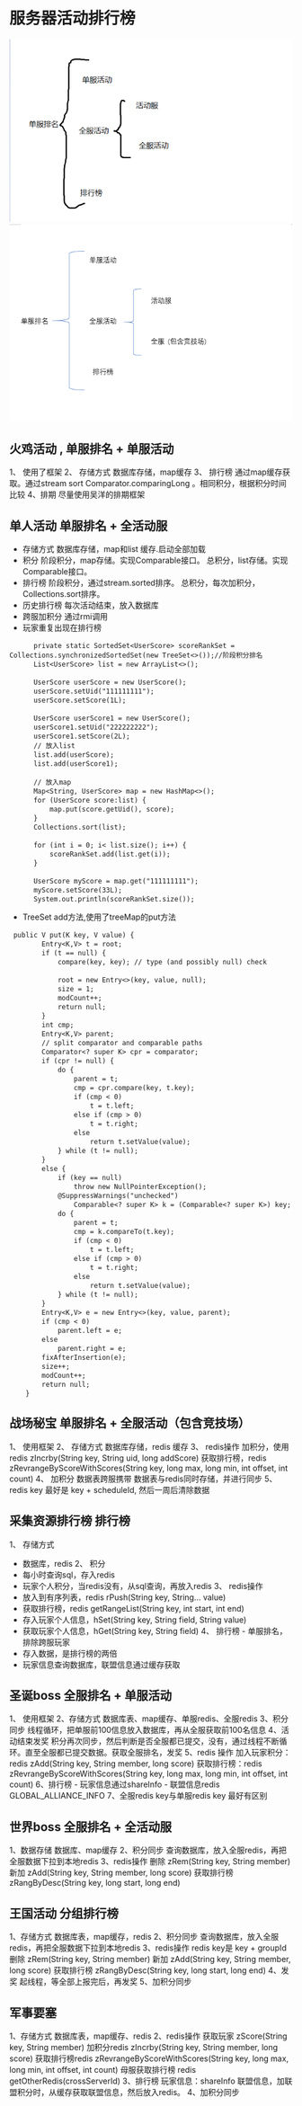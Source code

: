  # 服务器活动排行榜

  ![avatar](../image/rank2.png)
  ![avatar](../image/rank1.png)
  
  ## 火鸡活动 , 单服排名 + 单服活动
  1、 使用了框架
  2、 存储方式
   数据库存储，map缓存
  3、 排行榜
   通过map缓存获取。通过stream sort Comparator.comparingLong 。相同积分，根据积分时间比较
  4、排期
     尽量使用吴洋的排期框架
   
 ## 单人活动   单服排名 + 全活动服
  - 存储方式
    数据库存储，map和list 缓存.启动全部加载
  - 积分
    阶段积分，map存储。实现Comparable接口。
    总积分，list存储。实现Comparable接口。
  - 排行榜
    阶段积分，通过stream.sorted排序。
    总积分，每次加积分，Collections.sort排序。
  - 历史排行榜
    每次活动结束，放入数据库
  - 跨服加积分
    通过rmi调用
  - 玩家重复出现在排行榜
  ```
        private static SortedSet<UserScore> scoreRankSet = Collections.synchronizedSortedSet(new TreeSet<>());//阶段积分排名
        List<UserScore> list = new ArrayList<>();
        
  		UserScore userScore = new UserScore();
  		userScore.setUid("111111111");
  		userScore.setScore(1L);
  		
  		UserScore userScore1 = new UserScore();
  		userScore1.setUid("222222222");
  		userScore1.setScore(2L);
        // 放入list
  		list.add(userScore);
  		list.add(userScore1);
  
        // 放入map
  		Map<String, UserScore> map = new HashMap<>();
  		for (UserScore score:list) {
  			map.put(score.getUid(), score);
  		}
  		Collections.sort(list);
  		
  		for (int i = 0; i< list.size(); i++) {
  			scoreRankSet.add(list.get(i));
  		}
  		
  		UserScore myScore = map.get("111111111");
  		myScore.setScore(33L);
  		System.out.println(scoreRankSet.size());
  ```
  - TreeSet add方法,使用了treeMap的put方法
  ```
   public V put(K key, V value) {
          Entry<K,V> t = root;
          if (t == null) {
              compare(key, key); // type (and possibly null) check
  
              root = new Entry<>(key, value, null);
              size = 1;
              modCount++;
              return null;
          }
          int cmp;
          Entry<K,V> parent;
          // split comparator and comparable paths
          Comparator<? super K> cpr = comparator;
          if (cpr != null) {
              do {
                  parent = t;
                  cmp = cpr.compare(key, t.key);
                  if (cmp < 0)
                      t = t.left;
                  else if (cmp > 0)
                      t = t.right;
                  else
                      return t.setValue(value);
              } while (t != null);
          }
          else {
              if (key == null)
                  throw new NullPointerException();
              @SuppressWarnings("unchecked")
                  Comparable<? super K> k = (Comparable<? super K>) key;
              do {
                  parent = t;
                  cmp = k.compareTo(t.key);
                  if (cmp < 0)
                      t = t.left;
                  else if (cmp > 0)
                      t = t.right;
                  else
                      return t.setValue(value);
              } while (t != null);
          }
          Entry<K,V> e = new Entry<>(key, value, parent);
          if (cmp < 0)
              parent.left = e;
          else
              parent.right = e;
          fixAfterInsertion(e);
          size++;
          modCount++;
          return null;
      }
  ```
  
 ## 战场秘宝  单服排名 + 全服活动（包含竞技场）
 1、 使用框架
 2、 存储方式
   数据库存储，redis 缓存
 3、 redis操作
   加积分，使用redis zIncrby(String key, String uid, long addScore)
   获取排行榜，redis zRevrangeByScoreWithScores(String key, long max, long min, int offset, int count)
 4、 加积分
   数据表跨服携带
   数据表与redis同时存储，并进行同步
 5、 redis key  最好是 key + scheduleId, 然后一周后清除数据

## 采集资源排行榜   排行榜
 1、 存储方式
   - 数据库，redis
 2、 积分
   - 每小时查询sql，存入redis
   - 玩家个人积分，当redis没有，从sql查询，再放入redis
 3、 redis操作
   - 放入到有序列表，redis rPush(String key, String... value)
   - 获取排行榜，redis getRangeList(String key, int start, int end)
   - 存入玩家个人信息，hSet(String key, String field, String value)
   - 获取玩家个人信息，hGet(String key, String field)
 4、 排行榜
    - 单服排名，排除跨服玩家
   - 存入数据，是排行榜的两倍
   - 玩家信息查询数据库，联盟信息通过缓存获取
   
 ## 圣诞boss  全服排名 + 单服活动
 1、 使用框架
 2、存储方式
    数据库表、map缓存、单服redis、全服redis
 3、积分同步
    线程循环，把单服前100信息放入数据库，再从全服获取前100名信息
 4、活动结束发奖
    积分再次同步，然后判断是否全服都已提交，没有，通过线程不断循环。直至全服都已提交数据。获取全服排名，发奖
 5、redis 操作
    加入玩家积分：redis zAdd(String key, String member, long score)
    获取排行榜：redis zRevrangeByScoreWithScores(String key, long max, long min, int offset, int count)
 6、排行榜
    - 玩家信息通过shareInfo
    - 联盟信息redis GLOBAL_ALLIANCE_INFO
 7、全服redis key与单服redis key 最好有区别
 
 
 ## 世界boss 全服排名 + 全活动服
 1、数据存储
  数据库、map缓存
 2、积分同步
   查询数据库，放入全服redis，再把全服数据下拉到本地redis
 3、redis操作
   删除 zRem(String key, String member)
   新加 zAdd(String key, String member, long score)
   获取排行榜 zRangByDesc(String key, long start, long end)
   
 ## 王国活动 分组排行榜
 1、存储方式
   数据库表，map缓存，redis
 2、积分同步
   查询数据库，放入全服redis，再把全服数据下拉到本地redis
 3、redis操作
   redis key是 key + groupId
   删除 zRem(String key, String member)
   新加 zAdd(String key, String member, long score)
   获取排行榜 zRangByDesc(String key, long start, long end)
 4、发奖
   起线程，等全部上报完后，再发奖
 5、加积分同步
   
 ## 军事要塞
 1、存储方式
   数据库表，map缓存、redis
 2、redis操作
    获取玩家 zScore(String key, String member)
    加积分redis zIncrby(String key, String member, long score)
    获取排行榜redis zRevrangeByScoreWithScores(String key, long max, long min, int offset, int count)
    母服获取排行榜  redis getOtherRedis(crossServerId)
 3、排行榜
    玩家信息：shareInfo
    联盟信息，加联盟积分时，从缓存获取联盟信息，然后放入redis。
 4、加积分同步
    
